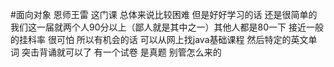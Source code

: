 #面向对象 恩师王雷 
这门课 总体来说比较困难 但是好好学习的话 还是很简单的 我们这一届就两个人90分以上（鄙人就是其中之一）其他人都是80一下 接近一般的挂科率 很可怕
所以有机会的话 可以从网上找java基础课程 然后特定的英文单词 突击背诵就可以了
有一个试卷 是真题 别管怎么来的
